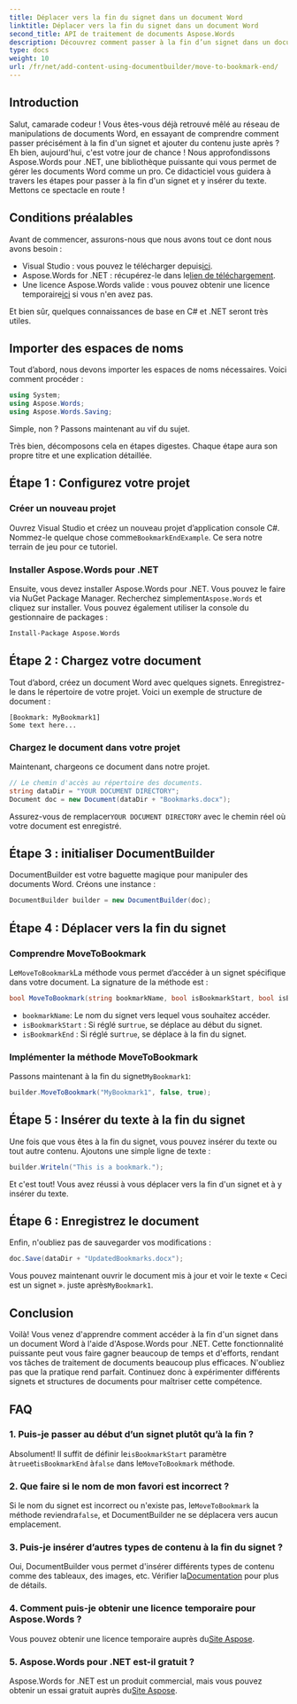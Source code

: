 ```yaml
---
title: Déplacer vers la fin du signet dans un document Word
linktitle: Déplacer vers la fin du signet dans un document Word
second_title: API de traitement de documents Aspose.Words
description: Découvrez comment passer à la fin d’un signet dans un document Word à l’aide d’Aspose.Words for .NET. Suivez notre guide détaillé étape par étape pour une manipulation précise des documents.
type: docs
weight: 10
url: /fr/net/add-content-using-documentbuilder/move-to-bookmark-end/
---
```

## Introduction

Salut, camarade codeur ! Vous êtes-vous déjà retrouvé mêlé au réseau de manipulations de documents Word, en essayant de comprendre comment passer précisément à la fin d'un signet et ajouter du contenu juste après ? Eh bien, aujourd'hui, c'est votre jour de chance ! Nous approfondissons Aspose.Words pour .NET, une bibliothèque puissante qui vous permet de gérer les documents Word comme un pro. Ce didacticiel vous guidera à travers les étapes pour passer à la fin d'un signet et y insérer du texte. Mettons ce spectacle en route !

## Conditions préalables

Avant de commencer, assurons-nous que nous avons tout ce dont nous avons besoin :

-  Visual Studio : vous pouvez le télécharger depuis[ici](https://visualstudio.microsoft.com/).
-  Aspose.Words for .NET : récupérez-le dans le[lien de téléchargement](https://releases.aspose.com/words/net/).
-  Une licence Aspose.Words valide : vous pouvez obtenir une licence temporaire[ici](https://purchase.aspose.com/temporary-license/) si vous n'en avez pas.

Et bien sûr, quelques connaissances de base en C# et .NET seront très utiles.

## Importer des espaces de noms

Tout d’abord, nous devons importer les espaces de noms nécessaires. Voici comment procéder :

```csharp
using System;
using Aspose.Words;
using Aspose.Words.Saving;
```

Simple, non ? Passons maintenant au vif du sujet.

Très bien, décomposons cela en étapes digestes. Chaque étape aura son propre titre et une explication détaillée.

## Étape 1 : Configurez votre projet

### Créer un nouveau projet

 Ouvrez Visual Studio et créez un nouveau projet d’application console C#. Nommez-le quelque chose comme`BookmarkEndExample`. Ce sera notre terrain de jeu pour ce tutoriel.

### Installer Aspose.Words pour .NET

 Ensuite, vous devez installer Aspose.Words pour .NET. Vous pouvez le faire via NuGet Package Manager. Recherchez simplement`Aspose.Words` et cliquez sur installer. Vous pouvez également utiliser la console du gestionnaire de packages :

```bash
Install-Package Aspose.Words
```

## Étape 2 : Chargez votre document

Tout d’abord, créez un document Word avec quelques signets. Enregistrez-le dans le répertoire de votre projet. Voici un exemple de structure de document :

```plaintext
[Bookmark: MyBookmark1]
Some text here...
```

### Chargez le document dans votre projet

Maintenant, chargeons ce document dans notre projet.

```csharp
// Le chemin d'accès au répertoire des documents.
string dataDir = "YOUR DOCUMENT DIRECTORY";
Document doc = new Document(dataDir + "Bookmarks.docx");
```

 Assurez-vous de remplacer`YOUR DOCUMENT DIRECTORY` avec le chemin réel où votre document est enregistré.

## Étape 3 : initialiser DocumentBuilder

DocumentBuilder est votre baguette magique pour manipuler des documents Word. Créons une instance :

```csharp
DocumentBuilder builder = new DocumentBuilder(doc);
```

## Étape 4 : Déplacer vers la fin du signet

### Comprendre MoveToBookmark

 Le`MoveToBookmark`La méthode vous permet d’accéder à un signet spécifique dans votre document. La signature de la méthode est :

```csharp
bool MoveToBookmark(string bookmarkName, bool isBookmarkStart, bool isBookmarkEnd);
```

- `bookmarkName`: Le nom du signet vers lequel vous souhaitez accéder.
- `isBookmarkStart` : Si réglé sur`true`, se déplace au début du signet.
- `isBookmarkEnd` : Si réglé sur`true`, se déplace à la fin du signet.

### Implémenter la méthode MoveToBookmark

 Passons maintenant à la fin du signet`MyBookmark1`:

```csharp
builder.MoveToBookmark("MyBookmark1", false, true);
```

## Étape 5 : Insérer du texte à la fin du signet


Une fois que vous êtes à la fin du signet, vous pouvez insérer du texte ou tout autre contenu. Ajoutons une simple ligne de texte :

```csharp
builder.Writeln("This is a bookmark.");
```

Et c'est tout! Vous avez réussi à vous déplacer vers la fin d'un signet et à y insérer du texte.

## Étape 6 : Enregistrez le document


Enfin, n'oubliez pas de sauvegarder vos modifications :

```csharp
doc.Save(dataDir + "UpdatedBookmarks.docx");
```

 Vous pouvez maintenant ouvrir le document mis à jour et voir le texte « Ceci est un signet ». juste après`MyBookmark1`.

## Conclusion

Voilà! Vous venez d'apprendre comment accéder à la fin d'un signet dans un document Word à l'aide d'Aspose.Words pour .NET. Cette fonctionnalité puissante peut vous faire gagner beaucoup de temps et d'efforts, rendant vos tâches de traitement de documents beaucoup plus efficaces. N'oubliez pas que la pratique rend parfait. Continuez donc à expérimenter différents signets et structures de documents pour maîtriser cette compétence.

## FAQ

### 1. Puis-je passer au début d’un signet plutôt qu’à la fin ?

 Absolument! Il suffit de définir le`isBookmarkStart` paramètre à`true`et`isBookmarkEnd` à`false` dans le`MoveToBookmark` méthode.

### 2. Que faire si le nom de mon favori est incorrect ?

 Si le nom du signet est incorrect ou n'existe pas, le`MoveToBookmark` la méthode reviendra`false`, et DocumentBuilder ne se déplacera vers aucun emplacement.

### 3. Puis-je insérer d’autres types de contenu à la fin du signet ?

 Oui, DocumentBuilder vous permet d'insérer différents types de contenu comme des tableaux, des images, etc. Vérifier la[Documentation](https://reference.aspose.com/words/net/) pour plus de détails.

### 4. Comment puis-je obtenir une licence temporaire pour Aspose.Words ?

 Vous pouvez obtenir une licence temporaire auprès du[Site Aspose](https://purchase.aspose.com/temporary-license/).

### 5. Aspose.Words pour .NET est-il gratuit ?

Aspose.Words for .NET est un produit commercial, mais vous pouvez obtenir un essai gratuit auprès du[Site Aspose](https://releases.aspose.com/).
